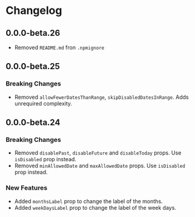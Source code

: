 # Changelog

## 0.0.0-beta.26

- Removed `README.md` fron `.npmignore`

## 0.0.0-beta.25

### Breaking Changes

- Removed `allowFewerDatesThanRange`, `skipDisabledDatesInRange`. Adds unrequired complexity.

## 0.0.0-beta.24

### Breaking Changes

- Removed `disablePast`, `disableFuture` and `disableToday` props. Use `isDisabled` prop instead.
- Removed `minAllowedDate` and `maxAllowedDate` props. Use `isDisabled` prop instead.

### New Features

- Added `monthsLabel` prop to change the label of the months.
- Added `weekDaysLabel` prop to change the label of the week days.

